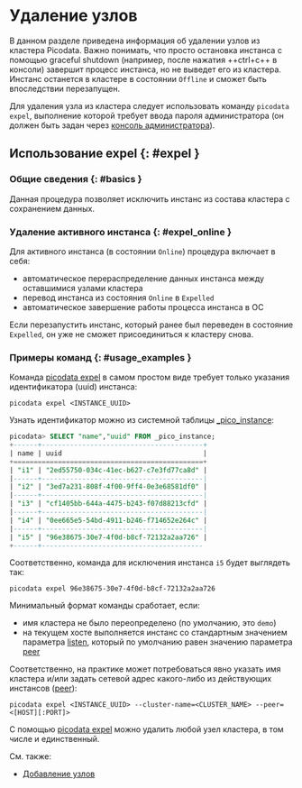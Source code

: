# Удаление узлов

В данном разделе приведена информация об удалении узлов из кластера
Picodata. Важно понимать, что просто остановка инстанса с помощью
graceful shutdown (например, после нажатия ++ctrl+c++ в консоли)
завершит процесс инстанса, но не выведет его из кластера. Инстанс
останется в кластере в состоянии `Offline` и cможет быть впоследствии
перезапущен.

Для удаления узла из кластера следует использовать команду `picodata
expel`, выполнение которой требует ввода пароля администратора (он
должен быть задан через [консоль администратора]).

## Использование expel {: #expel }

### Общие сведения {: #basics }

Данная процедура позволяет исключить инстанс из состава кластера с
сохранением данных.

### Удаление активного инстанса {: #expel_online }

Для активного инстанса (в состоянии `Online`) процедура включает в себя:

- автоматическое перераспределение данных инстанса между оставшимися узлами кластера
- перевод инстанса из состояния `Online` в `Expelled`
- автоматическое завершение работы процесса инстанса в ОС

Если перезапустить инстанс, который ранее был переведен в состояние
`Expelled`, он уже не сможет присоединиться к кластеру снова.

<!--
### Удаление неактивного инстанса {: #expel_offline }

Для неактивного инстанса (в состоянии `Offline`) процедура включает в себя:

- автоматическое перераспределение данных инстанса между оставшимися узлами кластера
- перевод инстанса из состояния `Offline` в `Expelled`

Для удаления неактивного режима нужно использовать параметр `force`.
 -->

 ### Примеры команд {: #usage_examples }

Команда [picodata expel] в самом простом виде требует только указания
идентификатора (uuid) инстанса:

```shell
picodata expel <INSTANCE_UUID>
```

Узнать идентификатор можно из системной таблицы [_pico_instance]:

```sql
picodata> SELECT "name","uuid" FROM _pico_instance;
+------+----------------------------------------+
| name | uuid                                   |
+===============================================+
| "i1" | "2ed55750-034c-41ec-b627-c7e3fd77ca8d" |
|------+----------------------------------------|
| "i2" | "3ed7a231-808f-4f00-9ff4-0e3e68581df0" |
|------+----------------------------------------|
| "i3" | "cf1405bb-644a-4475-b243-f07d88213cfd" |
|------+----------------------------------------|
| "i4" | "0ee665e5-54bd-4911-b246-f714652e264c" |
|------+----------------------------------------|
| "i5" | "96e38675-30e7-4f0d-b8cf-72132a2aa726" |
+------+----------------------------------------
```

Соответственно, команда для исключения инстанса `i5` будет выглядеть так:

```shell
picodata expel 96e38675-30e7-4f0d-b8cf-72132a2aa726
```

Минимальный формат команды сработает, если:

- имя кластера не было переопределено (по умолчанию, это `demo`)
- на текущем хосте выполняется инстанс со стандартным значением
  параметра [listen], который по умолчанию равен значению параметра
  [peer]

Соответственно, на практике может потребоваться явно указать имя
кластера и/или задать сетевой адрес какого-либо из действующих
инстансов ([peer]):

```shell
picodata expel <INSTANCE_UUID> --cluster-name=<CLUSTER_NAME> --peer=<[HOST][:PORT]>
```

<!--
Наконец, если целевой инстанс неактивен (находится в состоянии Offline),
для его удаления из кластера нужно будет добавить к команде параметр
`force`:

```shell
picodata expel <INSTANCE_UUID> --cluster-name=<CLUSTER_NAME> --peer=<[HOST][:PORT] --force>
```
 -->

С помощью [picodata expel] можно удалить любой узел кластера, в том
числе и единственный.

[picodata expel]: ../reference/cli.md#expel
[_pico_instance]: ../architecture/system_tables.md#_pico_instance
[консоль администратора]: connecting.md#admin_console
[peer]: ../reference/cli.md#run_peer
[listen]: ../reference/cli.md#run_listen

См. также:

- [Добавление узлов](node_add.md)
